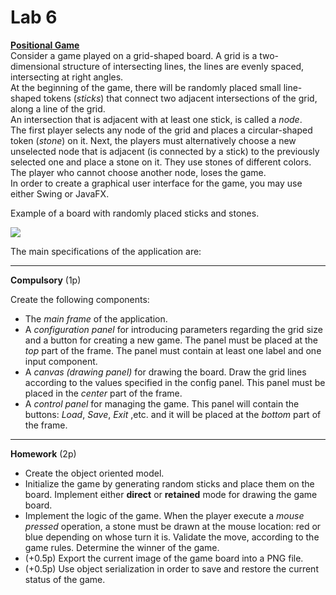 <html>
<body>

<a name="lab6"></a>

<h1> Lab 6</h1>

<p>
<b><a href="https://en.wikipedia.org/wiki/Positional_game">Positional Game</a></b> <br/>
Consider a game played on a grid-shaped board. A grid is a two-dimensional structure of intersecting lines, the lines are evenly spaced, intersecting at right angles. <br/>
At the beginning of the game, there will be randomly placed small line-shaped tokens (<i>sticks</i>) that connect two adjacent intersections of the grid, along a line of the grid. <br/>
An intersection that is adjacent with at least one stick, is called a <i>node</i>.<br/>
The first player selects any node of the grid and places a circular-shaped token (<i>stone</i>) on it. 
Next, the players must alternatively choose a new unselected node that is adjacent (is connected by a stick) to the previously selected one and place a stone on it. They use stones of different colors.
The player who cannot choose another node, loses the game.
<br/>
In order to create a graphical user interface for the game, you may use either Swing or JavaFX. 
<p>
Example of a board with randomly placed sticks and stones.
<p>
<img src="game.png"/>

<p>
The main specifications of the application are:
<hr>
<p><b>Compulsory</b> (1p)
<p>
Create the following components:
<ul>
<li> The <i>main frame</i> of the application.

<li> A <i>configuration panel</i> for introducing parameters regarding the grid size and a button for creating a new game.
The panel must be placed at the <i>top</i> part of the frame. The panel must contain at least one label and one input component.

<li> A <i>canvas (drawing panel)</i> for drawing the board. Draw the grid lines according to the values specified in the config panel.
This panel must be placed in the <i>center</i> part of the frame.

<li> A <i>control panel</i> for managing the game.
This panel will contain the buttons: <i>Load</i>, <i>Save</i>, <i>Exit</i> ,etc. and it will be placed at the <i>bottom</i> part of the frame.
<!-- <li> Use a <i>file chooser</i> in order to specify the file where the image will be saved (or load). -->
</ul>
<!-- <li> When the user presses the button <i>Draw</i> the shapes should be drawn at random locations, having random sizes and random colors. Consider using transparent colors. -->

<hr>
<p><b>Homework</b> (2p)
<br/>
<ul>
<li> Create the object oriented model.
<li> Initialize the game by generating random sticks and place them on the board. Implement either <b>direct</b> or <b>retained</b> mode for drawing the game board.
<li> Implement the logic of the game. When the player execute a <i>mouse pressed</i> operation, a stone must be drawn at the mouse location: red or blue depending on whose turn it is.
Validate the move, according to the game rules. Determine the winner of the game.
<li> (+0.5p) Export the current image of the game board into a PNG file.
<li> (+0.5p) Use object serialization in order to save and restore the current status of the game.
</ul>

</body>
</html>
